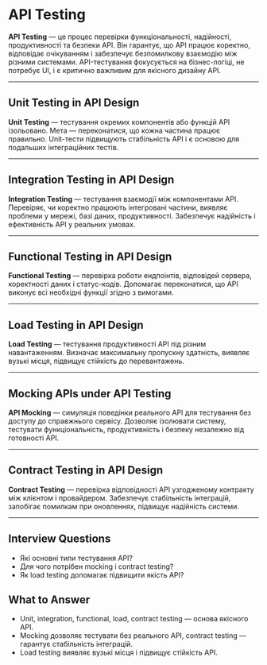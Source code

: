 # API Testing

**API Testing** — це процес перевірки функціональності, надійності, продуктивності та безпеки API.
Він гарантує, що API працює коректно, відповідає очікуванням і забезпечує безпомилкову взаємодію між різними системами.
API-тестування фокусується на бізнес-логіці, не потребує UI, і є критично важливим для якісного дизайну API.

---

## Unit Testing in API Design

**Unit Testing** — тестування окремих компонентів або функцій API ізольовано.
Мета — переконатися, що кожна частина працює правильно.
Unit-тести підвищують стабільність API і є основою для подальших інтеграційних тестів.

---

## Integration Testing in API Design

**Integration Testing** — тестування взаємодії між компонентами API.
Перевіряє, чи коректно працюють інтегровані частини, виявляє проблеми у мережі, базі даних, продуктивності.
Забезпечує надійність і ефективність API у реальних умовах.

---

## Functional Testing in API Design

**Functional Testing** — перевірка роботи ендпоінтів, відповідей сервера, коректності даних і статус-кодів.
Допомагає переконатися, що API виконує всі необхідні функції згідно з вимогами.

---

## Load Testing in API Design

**Load Testing** — тестування продуктивності API під різним навантаженням.
Визначає максимальну пропускну здатність, виявляє вузькі місця, підвищує стійкість до перевантажень.

---

## Mocking APIs under API Testing

**API Mocking** — симуляція поведінки реального API для тестування без доступу до справжнього сервісу.
Дозволяє ізолювати систему, тестувати функціональність, продуктивність і безпеку незалежно від готовності API.

---

## Contract Testing in API Design

**Contract Testing** — перевірка відповідності API узгодженому контракту між клієнтом і провайдером.
Забезпечує стабільність інтеграцій, запобігає помилкам при оновленнях, підвищує надійність системи.

---

## Interview Questions

- Які основні типи тестування API?
- Для чого потрібен mocking і contract testing?
- Як load testing допомагає підвищити якість API?

## What to Answer

- Unit, integration, functional, load, contract testing — основа якісного API.
- Mocking дозволяє тестувати без реального API, contract testing — гарантує стабільність інтеграцій.
- Load testing виявляє вузькі місця і підвищує стійкість API.
